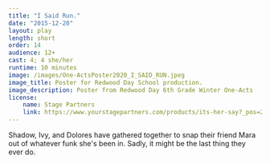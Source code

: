 ```yaml
---
title: "I Said Run."
date: "2015-12-20"
layout: play
length: short
order: 14
audience: 12+
cast: 4; 4 she/her
runtime: 10 minutes
image: /images/One-ActsPoster2020_I_SAID_RUN.jpeg
image_title: Poster for Redwood Day School production.
image_description: Poster from Redwood Day 6th Grade Winter One-Acts
license:
    name: Stage Partners
    link: https://www.yourstagepartners.com/products/its-her-say?_pos=2&_sid=f2d4e4203&_ss=r
---
```


Shadow, Ivy, and Dolores have gathered together to snap their friend Mara out of whatever funk she's been in. Sadly, it might be the last thing they ever do.

